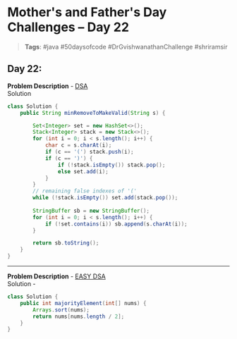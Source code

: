 # Mother's and Father's Day Challenges – Day 22

> **Tags**: #java #50daysofcode #DrGvishwanathanChallenge #shriramsir

##  Day 22:
**Problem Description** - [DSA](https://leetcode.com/problems/minimum-remove-to-make-valid-parentheses/) <br>
Solution
```java
class Solution {
    public String minRemoveToMakeValid(String s) {

        Set<Integer> set = new HashSet<>();
        Stack<Integer> stack = new Stack<>();
        for (int i = 0; i < s.length(); i++) {
            char c = s.charAt(i);
            if (c == '(') stack.push(i);
            if (c == ')') {
                if (!stack.isEmpty()) stack.pop();
                else set.add(i); 
            }
        }
        // remaining false indexes of '('
        while (!stack.isEmpty()) set.add(stack.pop());
        
        StringBuffer sb = new StringBuffer();
        for (int i = 0; i < s.length(); i++) {
            if (!set.contains(i)) sb.append(s.charAt(i));
        }

        return sb.toString();
    }
}
```

---

**Problem Description** - [EASY DSA](https://leetcode.com/problems/majority-element/description/) <br>
Solution - 
```java
class Solution {
    public int majorityElement(int[] nums) {
        Arrays.sort(nums);
        return nums[nums.length / 2];
    }
}
```
